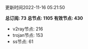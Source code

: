 更新时间2022-11-16 05:21:50

**总订阅: 73**
**总节点: 1105**
**有效节点: 430**
- v2ray节点: 216
- trojan节点: 153
- ss节点: 61
